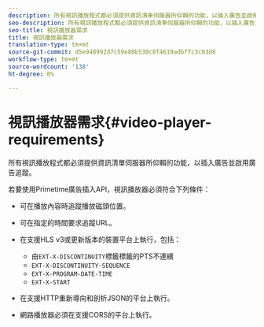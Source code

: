 ```yaml
---
description: 所有視訊播放程式都必須提供資訊清單伺服器所仰賴的功能，以插入廣告並啟用廣告追蹤。
seo-description: 所有視訊播放程式都必須提供資訊清單伺服器所仰賴的功能，以插入廣告並啟用廣告追蹤。
seo-title: 視訊播放器需求
title: 視訊播放器需求
translation-type: tm+mt
source-git-commit: d5e948992d7c59e80b530c8f4619adbffc3c03d8
workflow-type: tm+mt
source-wordcount: '138'
ht-degree: 0%

---
```



# 視訊播放器需求{#video-player-requirements}

所有視訊播放程式都必須提供資訊清單伺服器所仰賴的功能，以插入廣告並啟用廣告追蹤。

若要使用Primetime廣告插入API，視訊播放器必須符合下列條件：

* 可在播放內容時追蹤播放磁頭位置。
* 可在指定的時間要求追蹤URL。
* 在支援HLS v3或更新版本的裝置平台上執行，包括：

   * 由`EXT-X-DISCONTINUITY`標籤標籤的PTS不連續
   * `EXT-X-DISCONTINUITY-SEQUENCE`
   * `EXT-X-PROGRAM-DATE-TIME`
   * `EXT-X-START`

* 在支援HTTP重新導向和剖析JSON的平台上執行。
* 網路播放器必須在支援CORS的平台上執行。